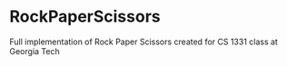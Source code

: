 RockPaperScissors
=================

Full implementation of Rock Paper Scissors created for CS 1331 class at Georgia Tech
